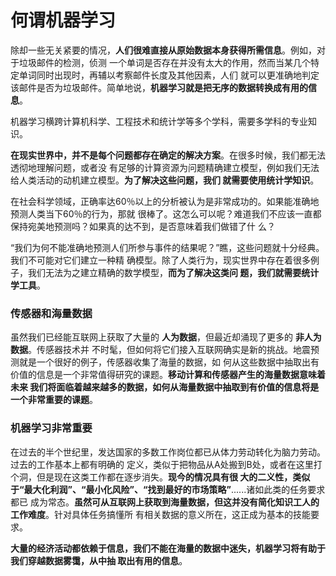 何谓机器学习
=================================================================================
除却一些无关紧要的情况，**人们很难直接从原始数据本身获得所需信息**。例如，对于垃圾邮件的检测，侦测
一个单词是否存在并没有太大的作用，然而当某几个特定单词同时出现时，再辅以考察邮件长度及其他因素，人们
就可以更准确地判定该邮件是否为垃圾邮件。简单地说，**机器学习就是把无序的数据转换成有用的信息**。

机器学习横跨计算机科学、工程技术和统计学等多个学科，需要多学科的专业知识。

**在现实世界中，并不是每个问题都存在确定的解决方案**。在很多时候，我们都无法透彻地理解问题，或者没
有足够的计算资源为问题精确建立模型，例如我们无法给人类活动的动机建立模型。**为了解决这些问题，我们
就需要使用统计学知识**。

在社会科学领域，正确率达60％以上的分析被认为是非常成功的。如果能准确地预测人类当下60％的行为，那就
很棒了。这怎么可以呢？难道我们不应该一直都保持宛美地预测吗？如果真的达不到，是否意味着我们做错了什
么？

“我们为何不能准确地预测人们所参与事件的结果呢？”瞧，这些问题就十分经典。我们不可能对它们建立一种精
确模型。除了人类行为，现实世界中存在着很多例子，我们无法为之建立精确的数学模型，**而为了解决这类问
题，我们就需要统计学工具**。

### 传感器和海量数据
虽然我们已经能互联网上获取了大量的 **人为数据**，但最近却涌现了更多的 **非人为数据**。传感器技术并
不时髦，但如何将它们接入互联网确实是新的挑战。地震预测就是一个很好的例子，传感器收集了海量的数据，如
何从这些数据中抽取出有价值的信息是一个非常值得研究的课题。**移动计算和传感器产生的海量数据意味着未来
我们将面临着越来越多的数据，如何从海量数据中抽取到有价值的信息将是一个非常重要的课题**。

### 机器学习非常重要
在过去的半个世纪里，发达国家的多数工作岗位都已从体力劳动转化为脑力劳动。过去的工作基本上都有明确的
定义，类似于把物品从A处搬到B处，或者在这里打个洞，但是现在这类工作都在逐步消失。**现今的情况具有很
大的二义性，类似于“最大化利润”、“最小化风险”、“找到最好的市场策略”**......诸如此类的任务要求都已
成为常态。**虽然可从互联网上获取到海量数据，但这并没有简化知识工人的工作难度**。针对具体任务搞懂所
有相关数据的意义所在，这正成为基本的技能要求。

**大量的经济活动都依赖于信息，我们不能在海量的数据中迷失，机器学习将有助于我们穿越数据雾霭，从中抽
取出有用的信息**。

